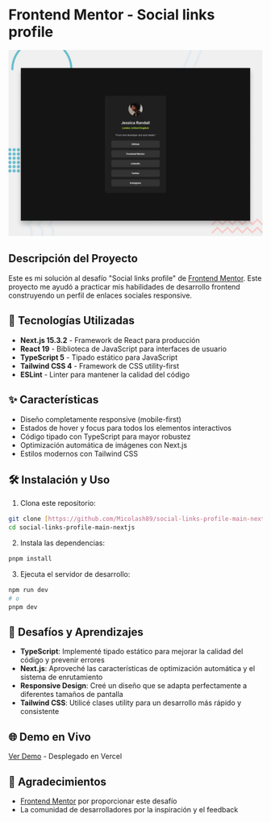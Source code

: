 # Frontend Mentor - Social links profile

![Design preview for the Social links profile coding challenge](./preview.jpg)

## Descripción del Proyecto

Este es mi solución al desafío "Social links profile" de [Frontend Mentor](https://www.frontendmentor.io). Este proyecto me ayudó a practicar mis habilidades de desarrollo frontend construyendo un perfil de enlaces sociales responsive.

## 🚀 Tecnologías Utilizadas

- **Next.js 15.3.2** - Framework de React para producción
- **React 19** - Biblioteca de JavaScript para interfaces de usuario
- **TypeScript 5** - Tipado estático para JavaScript
- **Tailwind CSS 4** - Framework de CSS utility-first
- **ESLint** - Linter para mantener la calidad del código

## ✨ Características

- Diseño completamente responsive (mobile-first)
- Estados de hover y focus para todos los elementos interactivos
- Código tipado con TypeScript para mayor robustez
- Optimización automática de imágenes con Next.js
- Estilos modernos con Tailwind CSS

## 🛠️ Instalación y Uso

1. Clona este repositorio:
```bash
git clone [https://github.com/Micolash89/social-links-profile-main-nextjs]
cd social-links-profile-main-nextjs
```

2. Instala las dependencias:
```bash
pnpm install
```

3. Ejecuta el servidor de desarrollo:
```bash
npm run dev
# o
pnpm dev
```


## 🎯 Desafíos y Aprendizajes

- **TypeScript**: Implementé tipado estático para mejorar la calidad del código y prevenir errores
- **Next.js**: Aproveché las características de optimización automática y el sistema de enrutamiento
- **Responsive Design**: Creé un diseño que se adapta perfectamente a diferentes tamaños de pantalla
- **Tailwind CSS**: Utilicé clases utility para un desarrollo más rápido y consistente

## 🌐 Demo en Vivo

[Ver Demo](https://social-links-profile-main-nextjs.vercel.app/) - Desplegado en Vercel


## 🙏 Agradecimientos

- [Frontend Mentor](https://www.frontendmentor.io) por proporcionar este desafío
- La comunidad de desarrolladores por la inspiración y el feedback
